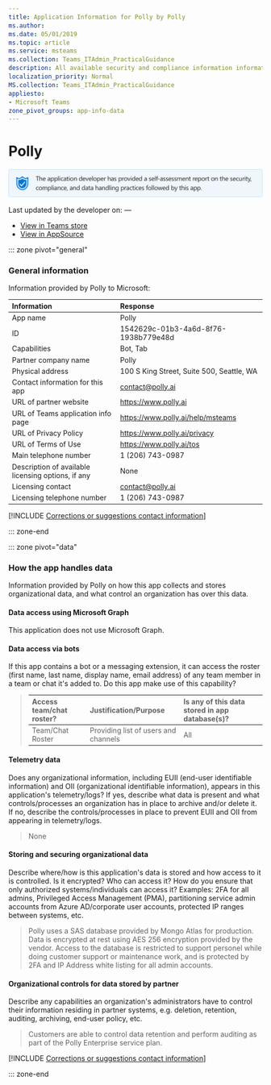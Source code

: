 ```yaml
---
title: Application Information for Polly by Polly
ms.author: 
ms.date: 05/01/2019
ms.topic: article
ms.service: msteams
ms.collection: Teams_ITAdmin_PracticalGuidance
description: All available security and compliance information information for Polly, its data handling policies, its Microsoft Cloud App Security app catalog information, and security/compliance information in the CSA STAR registry.
localization_priority: Normal
MS.collection: Teams_ITAdmin_PracticalGuidance
appliesto:
- Microsoft Teams
zone_pivot_groups: app-info-data
---
```

# Polly

<p></p><img alt="Self-attestation logo" src="./images/attested.png" width="650"/>
<p>Last updated by the developer on: —</p>

* <a href="https://teams.microsoft.com/l/app/1542629c-01b3-4a6d-8f76-1938b779e48d" target="_blank">View in Teams store</a>
* <a href="https://appsource.microsoft.com/en-us/product/office/WA104381060" target="_blank">View in AppSource</a>

::: zone pivot="general"

### General information

Information provided by Polly to Microsoft:

| **Information** | **Response** |
|:----------------|:-------------|
| App name | Polly |
| ID | 1542629c-01b3-4a6d-8f76-1938b779e48d |
| Capabilities | Bot, Tab |
| Partner company name | Polly |
| Physical address | 100 S King Street, Suite 500, Seattle, WA |
| Contact information for this app | contact@polly.ai |
| URL of partner website | <https://www.polly.ai> |
| URL of Teams application info page | <https://www.polly.ai/help/msteams> |
| URL of Privacy Policy | <https://www.polly.ai/privacy> |
| URL of Terms of Use | <https://www.polly.ai/tos> |
| Main telephone number | 1 (206) 743-0987 |
| Description of available licensing options, if any | None |
| Licensing contact | contact@polly.ai |
| Licensing telephone number | 1 (206) 743-0987 |

 [!INCLUDE [Corrections or suggestions contact information](./includes/corrections-or-suggestions.md)]

::: zone-end

::: zone pivot="data"

### How the app handles data

Information provided by Polly on how this app collects and stores organizational data, and what control an organization has over this data.

#### Data access using Microsoft Graph

This application does not use Microsoft Graph.

#### Data access via bots

If this app contains a bot or a messaging extension, it can access the roster (first name, last name, display name, email address) of any team member in a team or chat it's added to. Do this app make use of this capability?


>| **Access team/chat roster?**  | **Justification/Purpose** | **Is any of this data stored in app database(s)?** |
>|:--------------------------------|:---------------------|:--------------------------|
>| Team/Chat Roster | Providing list of users and channels | All |

#### Telemetry data

Does any organizational information, including EUII (end-user identifiable information) and OII (organizational identifiable information), appears in this application's telemetry/logs? If yes, describe what data is present and what controls/processes an organization has in place to archive and/or delete it. If no, describe the controls/processes in place to prevent EUII and OII from appearing in telemetry/logs.

>None

#### Storing and securing organizational data

Describe where/how is this application's data is stored and how access to it is controlled. Is it encrypted? Who can access it? How do you ensure that only authorized systems/individuals can access it? Examples: 2FA for all admins, Privileged Access Management (PMA), partitioning service admin accounts from Azure AD/corporate user accounts, protected IP ranges between systems, etc.

>Polly uses a SAS database provided by Mongo Atlas for production.  Data is encrypted at rest using AES 256 encryption provided by the vendor.  Access to the database is restricted to support personel while doing customer support or maintenance work, and is protected by 2FA and IP Address white listing for all admin accounts.

#### Organizational controls for data stored by partner

Describe any capabilities an organization's administrators have to control their information residing in partner systems, e.g. deletion, retention, auditing, archiving, end-user policy, etc.

>Customers are able to control data retention and perform auditing as part of the Polly Enterprise service plan.

[!INCLUDE [Corrections or suggestions contact information](./includes/corrections-or-suggestions.md)]

::: zone-end


